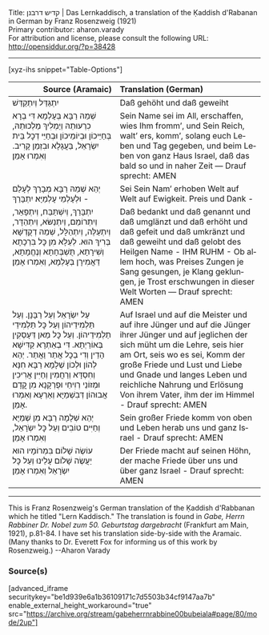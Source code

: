 <html>
<head></head>
<body>
Title: קדיש דרבנן | Das Lernkaddisch, a translation of the Ḳaddish d'Rabanan in German by Franz Rosenzweig (1921)<br />
Primary contributor: aharon.varady<br />
For attribution and license, please consult the following URL: <a href="http://opensiddur.org/?p=38428">http://opensiddur.org/?p=38428</a>
<p />
<hr />

[xyz-ihs snippet="Table-Options"]<table style="margin-left: auto; margin-right: auto;" class="draggable">
<thead><tr><th id="x" style="text-align: right;">Source (Aramaic)</th><th style="text-align: left;">Translation (German)</th></tr></thead>
<tbody>
<tr><td style="vertical-align:top;">
<div class="liturgy" lang="he">
יִתְגַּדַּל
וְיִתְקַדַּשׁ
</span></div></td>

<td style="vertical-align:top;">
<div class="german" lang="de" style="text-align: left;">
Daß gehöht
und daß geweiht
</div></td></tr>


<tr><td style="vertical-align:top;">
<div class="liturgy" lang="he">
שְׁמֵהּ רַבָּא
בְּעָלְמָא דִּי בְרָא כִרְעוּתֵהּ
וְיַמְלִיךְ מַלְכוּתֵהּ,
בְּחַיֵּיכוֹן
וּבְיוֹמֵיכוֹן
וּבְחַיֵּי דְכׇל בֵּית יִשְׂרָאֵל,
בַּעֲגָלָא 
וּבִזְמַן קָרִיב.
וְאִמְרוּ אָמֵן׃
</span></div></td>

<td style="vertical-align:top;">
<div class="german" lang="de" style="text-align: left;">
Sein Name sei
im All, erschaffen, wies Ihm fromm’,
und Sein Reich, walt’ ers, komm’,
solang euch Leben
und Tag gegeben, 
und beim Leben von ganz Haus Israel,
daß das bald so
und in naher Zeit —
Drauf sprecht: AMEN
</div></td></tr>


<tr><td style="vertical-align:top;">
<div class="liturgy" lang="he">
יְהֵא שְׁמֵהּ רַבָּא מְבָרַךְ
לְעָלַם וּלְעָלְמֵי עָלְמַיָּא׃
יִתְבָּרַךְ -
</span></div></td>

<td style="vertical-align:top;">
<div class="german" lang="de" style="text-align: left;">
Sei Sein Nam’ erhoben
Welt auf Welt auf Ewigkeit.
Preis und Dank -
</div></td></tr>


<tr><td style="vertical-align:top;">
<div class="liturgy" lang="he">
יִתְבָּרַךְ,
וְיִשְׁתַּבַּח,
וְיִתְפָּאֵר,
וְיִתְרוֹמֵם,
וְיִתְנַשּׂא,
וְיִתְהַדָּר,
וְיִתְעַלֶּה,
וְיִתְהַלָּל,
שְׁמֵהּ דְקֻדְשָׁא בְּרִיךְ הוּא.
לְעֵלָּא מִן כׇּל 
בִּרְכָתָא 
וְשִׁירָתָא,
תֻּשְׁבְּחָתָא 
וְנֶחֱמָתָא,
דַּאֲמִירָן בְּעָלְמָא,
וְאִמְרוּ אָמֵן׃
</span></div></td>

<td style="vertical-align:top;">
<div class="german" lang="de" style="text-align: left;">
Daß bedankt
und daß genannt
und daß umglänzt
und daß erhöht
und daß gefeit
und daß umkränzt
und daß geweiht
und daß gelobt
des Heilgen Name - IHM RUHM -
Ob allem hoch,
was Preises Zungen
je Sang gesungen,
je Klang geklungen,
je Trost erschwungen
in dieser Welt Worten —
Drauf sprecht: AMEN
</div></td></tr>


<tr><td style="vertical-align:top;">
<div class="liturgy" lang="he">
עַל יִשְׂרָאֵל 
וְעַל רַבָּנָן. 
וְעַל תַּלְמִידֵיהוֹן 
וְעַל כׇּל תַּלְמִידֵי תַלְמִידֵיהוֹן. 
וְעַל כׇּל מַאן 
דְּעָסְקִין בְּאוֹרַיְתָא. 
דִּי בְאַתְרָא קַדִּישָׁא הָדֵין 
וְדִי בְכׇל אֲתַר וַאֲתַר. 
יְהֵא לְהוֹן וּלְכוֹן שְׁלָמָא רַבָּא 
חִנָּא וְחִסְדָּא 
וְרַחֲמִין 
וְחַיִּין אֲרִיכִין 
וּמְזוֹנֵי רְוִיחֵי 
וּפֻרְקָנָא מִן קֳדָם אֲבוּהוֹן 
דְּבִשְׁמַיָּא וְאַרְעָא 
וְאִמְרוּ אָמֵן.
</span></div></td>

<td style="vertical-align:top;">
<div class="german" lang="de" style="text-align: left;">
Auf Israel
und auf die Meister
und auf ihre Jünger
und auf die Jünger ihrer Jünger
und auf jeglichen der
sich müht um die Lehre,
seis hier am Ort,
seis wo es sei,
Komm der große Friede
und Lust und Liebe
und Gnade und
langes Leben
und reichliche Nahrung
und Erlösung
Von ihrem Vater, ihm der im Himmel -
Drauf sprecht: AMEN
</div></td></tr>


<tr><td style="vertical-align:top;">
<div class="liturgy" lang="he">
יְהֵא שְׁלָמָה רַבָּא מִן שְׁמַיָּא
וְחַיִּים טוֹבִים
וְעַל כׇּל יִשְֹרָאֵל,
וְאִמְרוּ אָמֵן׃
</span></div></td>

<td style="vertical-align:top;">
<div class="german" lang="de" style="text-align: left;">
Sein großer Friede komm von oben
und Leben herab uns
und ganz Israel -
Drauf sprecht: AMEN
</div></td></tr>


<tr><td style="vertical-align:top;">
<div class="liturgy" lang="he">
עוֹשֶׂה שָׁלוֹם בִּמְרוֹמָיו
הוּא יַעֲשֶׂה שָׁלוֹם
עָלֵינוּ וְעַל כׇּל יִשְׂרָאֵל
וְאִמְרוּ אָמֵן׃
</span></div></td>

<td style="vertical-align:top;">
<div class="german" lang="de" style="text-align: left;">
Der Friede macht auf seinen Höhn,
der mache Friede über uns
und über ganz Israel -
Drauf sprecht: AMEN
</div></td></tr>
</tbody></table>

<hr />

This is Franz Rosenzweig's German translation of the Ḳaddish d'Rabbanan which he titled "Lern Kaddisch." The translation is found in <em>Gabe, Herrn Rabbiner Dr. Nobel zum 50. Geburtstag dargebracht</em> (Frankfurt am Main, 1921), p.81-84. I have set his translation side-by-side with the Aramaic. (Many thanks to Dr. Everett Fox for informing us of this work by Rosenzweig.) --Aharon Varady

<h3>Source(s)</h3>

[advanced_iframe securitykey="be1d939e6a1b36109171c7d5503b34cf9147aa7b" enable_external_height_workaround="true" src="https://archive.org/stream/gabeherrnrabbine00bubeiala#page/80/mode/2up"]

&nbsp;

</body>
</html>